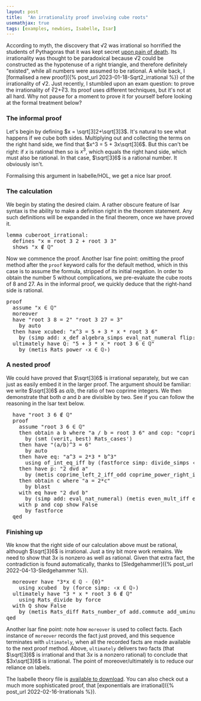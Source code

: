```yaml
---
layout: post
title:  "An irrationality proof involving cube roots"
usemathjax: true 
tags: [examples, newbies, Isabelle, Isar]
---
```


According to myth, the discovery that √2 was irrational so horrified the students of Pythagoras
that it was kept secret [upon pain of death](https://nrich.maths.org/2671). Its irrationality was thought to be paradoxical
because √2 could be constructed as the hypotenuse of a right triangle, 
and therefore definitely "existed",
while all numbers were assumed to be rational.
A while back, I [formalised a new proof]({% post_url 2023-01-18-Sqrt2_irrational %})
of the irrationality of √2. Just recently, I stumbled upon an exam question: 
to prove the irrationality of ∛2+∛3.
Its proof uses different techniques, but it's not at all hard.
Why not pause for a moment to prove it for yourself 
before looking at the formal treatment below?

### The informal proof

Let's begin by defining $x = \sqrt[3]2+\sqrt[3]3$.
It's natural to see what happens if we cube both sides.
Multiplying out and collecting the terms on the right hand side, we find that
$x^3 = 5 + 3x\sqrt[3]6$.
But this can't be right: if $x$ is rational then so is $x^3$,
which equals the right hand side, which must also be rational.
In that case, $\sqrt[3]6$ is a rational number. It obviously isn't.

Formalising this argument in Isabelle/HOL, we get a nice Isar proof.

### The calculation

We begin by stating the desired claim. A rather obscure feature of Isar syntax
is the ability to make a definition right in the theorem statement.
Any such definitions will be expanded in the final theorem, once we have proved it.

<pre class="source">
<span class="keyword1 command">lemma</span> cuberoot_irrational<span class="main">:</span><span>
  </span><span class="keyword2 keyword">defines</span> <span class="quoted"><span class="quoted"><span>"</span><span class="free">x</span> <span class="main">≡</span> root</span> <span class="numeral">3</span> <span class="numeral">2</span> <span class="main">+</span></span> root <span class="numeral">3</span> <span class="numeral">3</span><span>"</span><span>
  </span><span class="keyword2 keyword">shows</span> <span class="quoted"><span class="quoted"><span>"</span><span class="free">x</span> <span class="main">∉</span></span> <span class="main">ℚ</span></span><span>"</span>
</pre>

Now we commence the proof. Another Isar fine point: omitting the proof method after the
`proof` keyword calls for the default method, which in this case
is to assume the formula, stripped of its initial negation.
In order to obtain the number 5 without complications, we pre-evaluate
the cube roots of 8 and 27.
As in the informal proof, we quickly deduce that the right-hand side is rational.

<pre class="source">
<span class="keyword1 command">proof</span><span>
  </span><span class="keyword3 command">assume</span> <span class="quoted"><span class="quoted"><span>"</span><span class="free">x</span> <span class="main">∈</span></span> <span class="main">ℚ</span></span><span>"</span><span>
  </span><span class="keyword1 command">moreover</span><span>
  </span><span class="keyword1 command">have</span> <span class="quoted"><span class="quoted"><span>"</span>root</span> <span class="numeral">3</span> <span class="numeral">8</span> <span class="main">=</span></span> <span class="numeral">2</span><span>"</span> <span class="quoted"><span class="quoted"><span>"</span>root</span> <span class="numeral">3</span> <span class="numeral">27</span> <span class="main">=</span></span> <span class="numeral">3</span><span>"</span><span>
    </span><span class="keyword1 command">by</span> <span class="operator">auto</span><span>
  </span><span class="keyword1 command">then</span> <span class="keyword1 command">have</span> xcubed<span class="main">:</span> <span class="quoted"><span class="quoted"><span>"</span><span class="free">x</span><span class="main">^</span></span><span class="numeral">3</span> <span class="main">=</span></span> <span class="numeral">5</span> <span class="main">+</span> <span class="numeral">3</span> <span class="main">*</span> <span class="free">x</span> <span class="main">*</span> root <span class="numeral">3</span> <span class="numeral">6</span><span>"</span><span>
    </span><span class="keyword1 command">by</span> <span class="main">(</span><span class="operator">simp</span> <span class="quasi_keyword">add</span><span class="main main">:</span> x_def <span class="dynamic dynamic">algebra_simps</span> eval_nat_numeral <span class="quasi_keyword">flip</span><span class="main main">:</span> real_root_mult<span class="main">)</span><span>
  </span><span class="keyword1 command">ultimately</span> <span class="keyword1 command">have</span> Q<span class="main">:</span> <span class="quoted"><span class="quoted"><span>"</span><span class="numeral">5</span> <span class="main">+</span></span> <span class="numeral">3</span> <span class="main">*</span></span> <span class="free">x</span> <span class="main">*</span> root <span class="numeral">3</span> <span class="numeral">6</span> <span class="main">∈</span> <span class="main">ℚ</span><span>"</span><span>
    </span><span class="keyword1 command">by</span> <span class="main">(</span><span class="operator">metis</span> Rats_power <span class="quoted"><span class="quoted"><span>‹</span><span class="free">x</span> <span class="main">∈</span></span> <span class="main">ℚ</span></span><span>›</span><span class="main">)</span>
</pre>

### A nested proof

We could have proved that $\sqrt[3]6$ is irrational separately, 
but we can just as easily embed it in the larger proof.
The argument should be familiar: we write $\sqrt[3]6$ as $a/b$,
the ratio of two coprime integers. We then demonstrate that both $a$ and $b$
are divisible by two. See if you can follow the reasoning in the Isar text below.

<pre class="source">
  <span class="keyword1 command">have</span> <span class="quoted"><span class="quoted"><span>"</span>root</span> <span class="numeral">3</span> <span class="numeral">6</span> <span class="main">∉</span></span> <span class="main">ℚ</span><span>"</span><span>
  </span><span class="keyword1 command">proof</span><span>
    </span><span class="keyword3 command">assume</span> <span class="quoted"><span class="quoted"><span>"</span>root</span> <span class="numeral">3</span> <span class="numeral">6</span> <span class="main">∈</span></span> <span class="main">ℚ</span><span>"</span><span>
    </span><span class="keyword1 command">then</span> <span class="keyword3 command">obtain</span> <span class="skolem skolem">a</span> <span class="skolem skolem">b</span> <span class="keyword2 keyword">where</span> <span class="quoted"><span class="quoted"><span>"</span><span class="skolem">a</span> <span class="main">/</span></span> <span class="skolem">b</span> <span class="main">=</span></span> root <span class="numeral">3</span> <span class="numeral">6</span><span>"</span> <span class="keyword2 keyword">and</span> cop<span class="main">:</span> <span class="quoted"><span class="quoted"><span>"</span>coprime</span> <span class="skolem">a</span> <span class="skolem">b</span><span>"</span></span> <span class="quoted"><span class="quoted"><span>"</span><span class="skolem">b</span><span class="main">≠</span></span><span class="main">0</span></span><span>"</span><span>
      </span><span class="keyword1 command">by</span> <span class="main">(</span><span class="operator">smt</span> <span class="main main">(</span>verit<span class="main main">,</span> best<span class="main main">)</span> Rats_cases'<span class="main">)</span><span>
    </span><span class="keyword1 command">then</span> <span class="keyword1 command">have</span> <span class="quoted"><span class="quoted"><span>"</span><span class="main">(</span><span class="skolem">a</span><span class="main">/</span></span><span class="skolem">b</span><span class="main">)</span><span class="main">^</span></span><span class="numeral">3</span> <span class="main">=</span> <span class="numeral">6</span><span>"</span><span>
      </span><span class="keyword1 command">by</span> <span class="operator">auto</span><span>
    </span><span class="keyword1 command">then</span> <span class="keyword1 command">have</span> eq<span class="main">:</span> <span class="quoted"><span class="quoted"><span>"</span><span class="skolem">a</span><span class="main">^</span></span><span class="numeral">3</span> <span class="main">=</span></span> <span class="numeral">2</span><span class="main">*</span><span class="numeral">3</span> <span class="main">*</span> <span class="skolem">b</span><span class="main">^</span><span class="numeral">3</span><span>"</span><span>
      </span><span class="keyword1 command">using</span> of_int_eq_iff <span class="keyword1 command">by</span> <span class="main">(</span><span class="operator">fastforce</span> <span class="quasi_keyword">simp</span><span class="main main">:</span> <span class="dynamic dynamic">divide_simps</span> <span class="quoted"><span class="quoted"><span>‹</span><span class="skolem">b</span><span class="main">≠</span></span><span class="main">0</span></span><span>›</span><span class="main">)</span><span>
    </span><span class="keyword1 command">then</span> <span class="keyword1 command">have</span> p<span class="main">:</span> <span class="quoted"><span class="quoted"><span>"</span><span class="numeral">2</span> <span class="keyword1">dvd</span></span> <span class="skolem">a</span><span>"</span></span><span>
      </span><span class="keyword1 command">by</span> <span class="main">(</span><span class="operator">metis</span> coprime_left_2_iff_odd coprime_power_right_iff dvd_triv_left mult.assoc<span class="main">)</span><span>
    </span><span class="keyword1 command">then</span> <span class="keyword3 command">obtain</span> <span class="skolem skolem">c</span> <span class="keyword2 keyword">where</span> <span class="quoted"><span class="quoted"><span>"</span><span class="skolem">a</span> <span class="main">=</span></span> <span class="numeral">2</span><span class="main">*</span></span><span class="skolem">c</span><span>"</span><span>
      </span><span class="keyword1 command">by</span> <span class="operator">blast</span><span>
    </span><span class="keyword1 command">with</span> eq <span class="keyword1 command">have</span> <span class="quoted"><span class="quoted"><span>"</span><span class="numeral">2</span> <span class="keyword1">dvd</span></span> <span class="skolem">b</span><span>"</span></span><span>
      </span><span class="keyword1 command">by</span> <span class="main">(</span><span class="operator">simp</span> <span class="quasi_keyword">add</span><span class="main main">:</span> eval_nat_numeral<span class="main">)</span> <span class="main">(</span><span class="operator">metis</span> even_mult_iff even_numeral odd_numeral<span class="main">)</span><span>
    </span><span class="keyword1 command">with</span> p <span class="keyword2 keyword">and</span> cop <span class="keyword3 command">show</span> <span class="quoted">False</span><span>
      </span><span class="keyword1 command">by</span> <span class="operator">fastforce</span><span>
  </span><span class="keyword1 command">qed</span>
</pre>

### Finishing up

We know that the right side of our calculation above must be rational,
although $\sqrt[3]6$ is irrational.
Just a tiny bit more work remains.
We need to show that $3x$ is nonzero as well as rational.
Given that extra fact, the contradiction is found automatically,
thanks to [Sledgehammer]({% post_url 2022-04-13-Sledgehammer %}).

<pre class="source">
  <span class="keyword1 command">moreover</span> <span class="keyword1 command">have</span> <span class="quoted"><span class="quoted"><span>"</span><span class="numeral">3</span><span class="main">*</span></span><span class="free">x</span> <span class="main">∈</span></span> <span class="main">ℚ</span> <span class="main">-</span> <span class="main">{</span><span class="main">0</span><span class="main">}</span><span>"</span><span>
    </span><span class="keyword1 command">using</span> xcubed  <span class="keyword1 command">by</span> <span class="main">(</span><span class="operator">force</span> <span class="quasi_keyword">simp</span><span class="main main">:</span> <span class="quoted"><span class="quoted"><span>‹</span><span class="free">x</span> <span class="main">∈</span></span> <span class="main">ℚ</span></span><span>›</span><span class="main">)</span><span>
  </span><span class="keyword1 command">ultimately</span> <span class="keyword1 command">have</span> <span class="quoted"><span class="quoted"><span>"</span><span class="numeral">3</span> <span class="main">*</span></span> <span class="free">x</span> <span class="main">*</span></span> root <span class="numeral">3</span> <span class="numeral">6</span> <span class="main">∉</span> <span class="main">ℚ</span><span>"</span><span>
    </span><span class="keyword1 command">using</span> Rats_divide <span class="keyword1 command">by</span> <span class="operator">force</span><span>
  </span><span class="keyword1 command">with</span> Q <span class="keyword3 command">show</span> <span class="quoted">False</span><span>
    </span><span class="keyword1 command">by</span> <span class="main">(</span><span class="operator">metis</span> Rats_diff Rats_number_of add.commute add_uminus_conv_diff diff_add_cancel<span class="main">)</span><span>
</span><span class="keyword1 command">qed</span>
</pre>

Another Isar fine point: note how `moreover` is used to collect facts.
Each instance of `moreover` records the fact just proved, and this sequence terminates
with `ultimately`, when all the recorded facts are made available to the next proof method.
Above, `ultimately` delivers two facts (that $\sqrt[3]6$ is irrational and that $3x$
is a nonzero rational) to conclude that $3x\sqrt[3]6$ is irrational.
The point of moreover/ultimately is to reduce our reliance on labels.

The Isabelle theory file is [available to download](/Isabelle-Examples/Cbrt23_Irrational.thy).
You can also check out a much more sophisticated proof, 
that [exponentials are irrational]({% post_url 2022-02-16-Irrationals %}).
